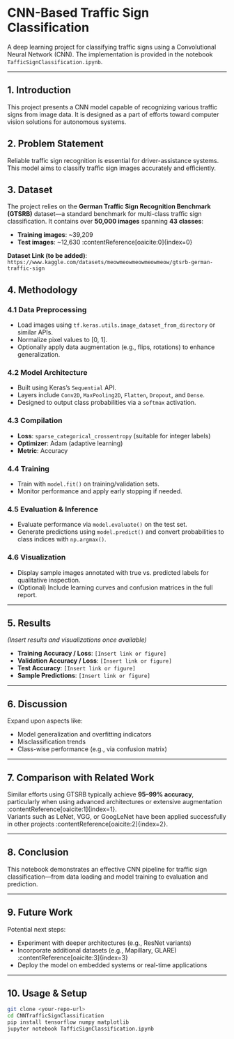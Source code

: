 # CNN-Based Traffic Sign Classification

A deep learning project for classifying traffic signs using a Convolutional Neural Network (CNN). The implementation is provided in the notebook `TafficSignClassification.ipynb`.

---

## 1. Introduction  
This project presents a CNN model capable of recognizing various traffic signs from image data. It is designed as a part of efforts toward computer vision solutions for autonomous systems.

## 2. Problem Statement  
Reliable traffic sign recognition is essential for driver-assistance systems. This model aims to classify traffic sign images accurately and efficiently.

## 3. Dataset  
The project relies on the **German Traffic Sign Recognition Benchmark (GTSRB)** dataset—a standard benchmark for multi-class traffic sign classification. It contains over **50,000 images** spanning **43 classes**:
- **Training images**: ~39,209  
- **Test images**: ~12,630 :contentReference[oaicite:0]{index=0}

**Dataset Link (to be added)**: `https://www.kaggle.com/datasets/meowmeowmeowmeowmeow/gtsrb-german-traffic-sign`

## 4. Methodology

### 4.1 Data Preprocessing  
- Load images using `tf.keras.utils.image_dataset_from_directory` or similar APIs.  
- Normalize pixel values to [0, 1].  
- Optionally apply data augmentation (e.g., flips, rotations) to enhance generalization.

### 4.2 Model Architecture  
- Built using Keras’s `Sequential` API.  
- Layers include `Conv2D`, `MaxPooling2D`, `Flatten`, `Dropout`, and `Dense`.  
- Designed to output class probabilities via a `softmax` activation.

### 4.3 Compilation  
- **Loss**: `sparse_categorical_crossentropy` (suitable for integer labels)  
- **Optimizer**: Adam (adaptive learning)  
- **Metric**: Accuracy  

### 4.4 Training  
- Train with `model.fit()` on training/validation sets.  
- Monitor performance and apply early stopping if needed.

### 4.5 Evaluation & Inference  
- Evaluate performance via `model.evaluate()` on the test set.  
- Generate predictions using `model.predict()` and convert probabilities to class indices with `np.argmax()`.

### 4.6 Visualization  
- Display sample images annotated with true vs. predicted labels for qualitative inspection.  
- (Optional) Include learning curves and confusion matrices in the full report.

---

## 5. Results  
*(Insert results and visualizations once available)*  
- **Training Accuracy / Loss**: `[Insert link or figure]`  
- **Validation Accuracy / Loss**: `[Insert link or figure]`  
- **Test Accuracy**: `[Insert link or figure]`  
- **Sample Predictions**: `[Insert link or figure]`

---

## 6. Discussion  
Expand upon aspects like:
- Model generalization and overfitting indicators  
- Misclassification trends  
- Class-wise performance (e.g., via confusion matrix)

---

## 7. Comparison with Related Work  
Similar efforts using GTSRB typically achieve **95–99% accuracy**, particularly when using advanced architectures or extensive augmentation :contentReference[oaicite:1]{index=1}.  
Variants such as LeNet, VGG, or GoogLeNet have been applied successfully in other projects :contentReference[oaicite:2]{index=2}.

---

## 8. Conclusion  
This notebook demonstrates an effective CNN pipeline for traffic sign classification—from data loading and model training to evaluation and prediction.

---

## 9. Future Work  
Potential next steps:
- Experiment with deeper architectures (e.g., ResNet variants)  
- Incorporate additional datasets (e.g., Mapillary, GLARE) :contentReference[oaicite:3]{index=3}  
- Deploy the model on embedded systems or real-time applications

---

## 10. Usage & Setup

```bash
git clone <your-repo-url>
cd CNNTrafficSignClassification
pip install tensorflow numpy matplotlib
jupyter notebook TafficSignClassification.ipynb
